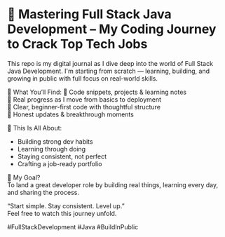 # 🚀 Mastering Full Stack Java Development – My Coding Journey to Crack Top Tech Jobs

This repo is my digital journal as I dive deep into the world of Full Stack Java Development. I'm starting from scratch — learning, building, and growing in public with full focus on real-world skills.

📂 What You’ll Find:
🔸 Code snippets, projects & learning notes  
🔸 Real progress as I move from basics to deployment  
🔸 Clear, beginner-first code with thoughtful structure  
🔸 Honest updates & breakthrough moments

🌱 This Is All About:
- Building strong dev habits  
- Learning through doing  
- Staying consistent, not perfect  
- Crafting a job-ready portfolio

💭 My Goal?  
To land a great developer role by building real things, learning every day, and sharing the process.

“Start simple. Stay consistent. Level up.”  
Feel free to watch this journey unfold.

#FullStackDevelopment #Java #BuildInPublic
